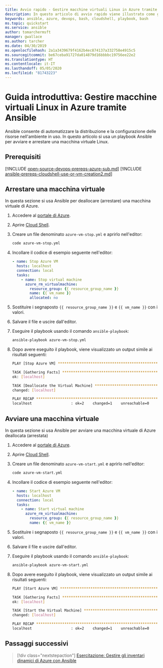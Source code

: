 ```yaml
---
title: Avvio rapido - Gestire macchine virtuali Linux in Azure tramite Ansible
description: In questo articolo di avvio rapido viene illustrato come gestire una macchina virtuale Linux in Azure con Ansible
keywords: ansible, azure, devops, bash, cloudshell, playbook, bash
ms.topic: quickstart
ms.service: ansible
author: tomarchermsft
manager: gwallace
ms.author: tarcher
ms.date: 04/30/2019
ms.openlocfilehash: 2a1a3439679f4162b4ec874137a332758e4915c5
ms.sourcegitcommit: be67ceba91727da014879d16bbbbc19756ee22e2
ms.translationtype: HT
ms.contentlocale: it-IT
ms.lasthandoff: 05/05/2020
ms.locfileid: "81743223"
---
```

# <a name="quickstart-manage-linux-virtual-machines-in-azure-using-ansible"></a>Guida introduttiva: Gestire macchine virtuali Linux in Azure tramite Ansible

Ansible consente di automatizzare la distribuzione e la configurazione delle risorse nell'ambiente in uso. In questo articolo si usa un playbook Ansible per avviare e arrestare una macchina virtuale Linux. 

## <a name="prerequisites"></a>Prerequisiti

[!INCLUDE [open-source-devops-prereqs-azure-sub.md](../includes/open-source-devops-prereqs-azure-subscription.md)]
[!INCLUDE [ansible-prereqs-cloudshell-use-or-vm-creation2.md](includes/ansible-prereqs-cloudshell-use-or-vm-creation2.md)]

## <a name="stop-a-virtual-machine"></a>Arrestare una macchina virtuale

In questa sezione si usa Ansible per deallocare (arrestare) una macchina virtuale di Azure.

1. Accedere al [portale di Azure](https://go.microsoft.com/fwlink/p/?LinkID=525040).

1. Aprire [Cloud Shell](/azure/cloud-shell/overview).

1. Creare un file denominato `azure-vm-stop.yml` e aprirlo nell'editor:

    ```bash
    code azure-vm-stop.yml
    ```

1. Incollare il codice di esempio seguente nell'editor:

    ```yaml
    - name: Stop Azure VM
      hosts: localhost
      connection: local
      tasks:
        - name: Stop virtual machine
          azure_rm_virtualmachine:
            resource_group: {{ resource_group_name }}
            name: {{ vm_name }}
            allocated: no
    ```

1. Sostituire i segnaposto `{{ resource_group_name }}` e `{{ vm_name }}` con i valori.

1. Salvare il file e uscire dall'editor.

1. Eseguire il playbook usando il comando `ansible-playbook`:

    ```bash
    ansible-playbook azure-vm-stop.yml
    ```

1. Dopo avere eseguito il playbook, viene visualizzato un output simile ai risultati seguenti:

    ```bash
    PLAY [Stop Azure VM] ********************************************************

    TASK [Gathering Facts] ******************************************************
    ok: [localhost]

    TASK [Deallocate the Virtual Machine] ***************************************
    changed: [localhost]

    PLAY RECAP ******************************************************************
    localhost                  : ok=2    changed=1    unreachable=0    failed=0
    ```

## <a name="start-a-virtual-machine"></a>Avviare una macchina virtuale

In questa sezione si usa Ansible per avviare una macchina virtuale di Azure deallocata (arrestata)

1. Accedere al [portale di Azure](https://go.microsoft.com/fwlink/p/?LinkID=525040).

1. Aprire [Cloud Shell](/azure/cloud-shell/overview).

1. Creare un file denominato `azure-vm-start.yml` e aprirlo nell'editor:

    ```bash
    code azure-vm-start.yml
    ```

1. Incollare il codice di esempio seguente nell'editor:

    ```yaml
    - name: Start Azure VM
      hosts: localhost
      connection: local
      tasks:
        - name: Start virtual machine
          azure_rm_virtualmachine:
            resource_group: {{ resource_group_name }}
            name: {{ vm_name }}
    ```

1. Sostituire i segnaposto `{{ resource_group_name }}` e `{{ vm_name }}` con i valori.

1. Salvare il file e uscire dall'editor.

1. Eseguire il playbook usando il comando `ansible-playbook`:

    ```bash
    ansible-playbook azure-vm-start.yml
    ```

1. Dopo avere eseguito il playbook, viene visualizzato un output simile ai risultati seguenti:

    ```bash
    PLAY [Start Azure VM] ********************************************************

    TASK [Gathering Facts] ******************************************************
    ok: [localhost]

    TASK [Start the Virtual Machine] ********************************************
    changed: [localhost]

    PLAY RECAP ******************************************************************
    localhost                  : ok=2    changed=1    unreachable=0    failed=0
    ```

## <a name="next-steps"></a>Passaggi successivi

> [!div class="nextstepaction"] 
> [Esercitazione: Gestire gli inventari dinamici di Azure con Ansible](./dynamic-inventory-configure.md)